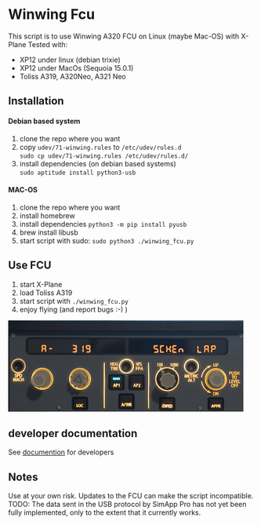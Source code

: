 # Winwing Fcu
This script is to use Winwing A320 FCU on Linux (maybe Mac-OS) with X-Plane
Tested with:
 * XP12 under linux (debian trixie)
 * XP12 under MacOs (Sequoia 15.0.1)
 * Toliss A319, A320Neo, A321 Neo

## Installation

#### Debian based system
1. clone the repo where you want
2. copy `udev/71-winwing.rules` to `/etc/udev/rules.d`  
`sudo cp udev/71-winwing.rules /etc/udev/rules.d/`
3. install dependencies (on debian based systems)  
`sudo aptitude install python3-usb`


#### MAC-OS

1. clone the repo where you want
2. install homebrew
3. install dependencies
`python3 -m pip install pyusb`
4. brew install libusb
4. start script with sudo: `sudo python3 ./winwing_fcu.py`

## Use FCU
1. start X-Plane
2. load Toliss A319
3. start script with `./winwing_fcu.py`
4. enjoy flying (and report bugs :-)  )

![fcu demo image](./documentation/fcu_demo.gif)


## developer documentation
See [documention](./documentation/README.md) for developers

## Notes
Use at your own risk. Updates to the FCU can make the script incompatible.
TODO: The data sent in the USB protocol by SimApp Pro has not yet been fully implemented, only to the extent that it currently works.
